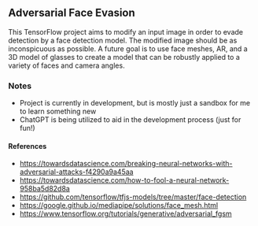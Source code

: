 ## Adversarial Face Evasion
This TensorFlow project aims to modify an input image in order to evade detection by a face detection model. The modified image should be as inconspicuous as possible. A future goal is to use face meshes, AR, and a 3D model of glasses to create a model that can be robustly applied to a variety of faces and camera angles.

### Notes
- Project is currently in development, but is mostly just a sandbox for me to learn something new
- ChatGPT is being utilized to aid in the development process (just for fun!)


#### References
- https://towardsdatascience.com/breaking-neural-networks-with-adversarial-attacks-f4290a9a45aa
- https://towardsdatascience.com/how-to-fool-a-neural-network-958ba5d82d8a
- https://github.com/tensorflow/tfjs-models/tree/master/face-detection
- https://google.github.io/mediapipe/solutions/face_mesh.html
- https://www.tensorflow.org/tutorials/generative/adversarial_fgsm
